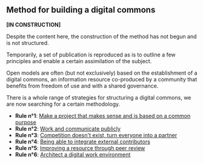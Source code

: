 ## Method for building a digital commons

**[IN CONSTRUCTION]**

Despite the content here, the construction of the method has not begun and is not structured.

Temporarily, a set of publication is reproduced as is to outline a few principles and enable a certain assimilation of the subject.

Open models are often (but not exclusively) based on the establishment of a digital commons, an information resource co-produced by a community that benefits from freedom of use and with a shared governance.

There is a whole range of strategies for structuring a digital commons, we are now searching for a certain methodology.

* **Rule n°1**: [Make a project that makes sense and is based on a common purpose](regle-1.md)
* **Rule n°2**: [Work and communicate publicly](regle-2.md)
* **Rule n°3**: [Competition doesn't exist, turn everyone into a partner](regle-3.md)
* **Rule n°4**: [Being able to integrate external contributors](regle-4.md)
* **Rule n°5**: [Improving a resource through peer review](regle-5.md)
* **Rule n°6**: [Architect a digital work environment](regle-6.md)
